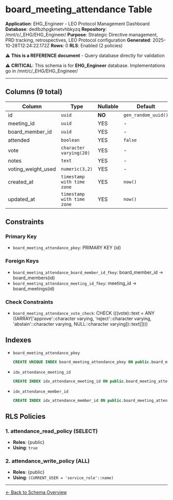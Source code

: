 # board_meeting_attendance Table

**Application**: EHG_Engineer - LEO Protocol Management Dashboard
**Database**: dedlbzhpgkmetvhbkyzq
**Repository**: /mnt/c/_EHG/EHG_Engineer/
**Purpose**: Strategic Directive management, PRD tracking, retrospectives, LEO Protocol configuration
**Generated**: 2025-10-28T12:24:22.172Z
**Rows**: 0
**RLS**: Enabled (2 policies)

⚠️ **This is a REFERENCE document** - Query database directly for validation

⚠️ **CRITICAL**: This schema is for **EHG_Engineer** database. Implementations go in /mnt/c/_EHG/EHG_Engineer/

---

## Columns (9 total)

| Column | Type | Nullable | Default | Description |
|--------|------|----------|---------|-------------|
| id | `uuid` | **NO** | `gen_random_uuid()` | - |
| meeting_id | `uuid` | YES | - | - |
| board_member_id | `uuid` | YES | - | - |
| attended | `boolean` | YES | `false` | - |
| vote | `character varying(20)` | YES | - | - |
| notes | `text` | YES | - | - |
| voting_weight_used | `numeric(3,2)` | YES | - | - |
| created_at | `timestamp with time zone` | YES | `now()` | - |
| updated_at | `timestamp with time zone` | YES | `now()` | - |

## Constraints

### Primary Key
- `board_meeting_attendance_pkey`: PRIMARY KEY (id)

### Foreign Keys
- `board_meeting_attendance_board_member_id_fkey`: board_member_id → board_members(id)
- `board_meeting_attendance_meeting_id_fkey`: meeting_id → board_meetings(id)

### Check Constraints
- `board_meeting_attendance_vote_check`: CHECK (((vote)::text = ANY ((ARRAY['approve'::character varying, 'reject'::character varying, 'abstain'::character varying, NULL::character varying])::text[])))

## Indexes

- `board_meeting_attendance_pkey`
  ```sql
  CREATE UNIQUE INDEX board_meeting_attendance_pkey ON public.board_meeting_attendance USING btree (id)
  ```
- `idx_attendance_meeting_id`
  ```sql
  CREATE INDEX idx_attendance_meeting_id ON public.board_meeting_attendance USING btree (meeting_id)
  ```
- `idx_attendance_member_id`
  ```sql
  CREATE INDEX idx_attendance_member_id ON public.board_meeting_attendance USING btree (board_member_id)
  ```

## RLS Policies

### 1. attendance_read_policy (SELECT)

- **Roles**: {public}
- **Using**: `true`

### 2. attendance_write_policy (ALL)

- **Roles**: {public}
- **Using**: `(CURRENT_USER = 'service_role'::name)`

---

[← Back to Schema Overview](../database-schema-overview.md)
